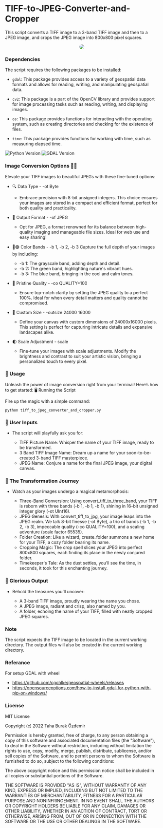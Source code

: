 # TIFF-to-JPEG-Converter-and-Cropper



This script converts a TIFF image to a 3-band TIFF image and then to a JPEG image, and crops the JPEG image into 800x800 pixel squares.

<p align="center">
  <img src="https://github.com/tburakozdemir/TIFF-to-JPEG-Converter-and-Cropper/assets/54362580/9c7bcce6-9bc4-443d-9414-b9ab58bd6d3f" style="border-radius: 50px;">
</p>


### Dependencies



The script requires the following packages to be installed:



* `gdal`: This package provides access to a variety of geospatial data formats and allows for reading, writing, and manipulating geospatial data.

* `cv2`: This package is a part of the OpenCV library and provides support for image processing tasks such as reading, writing, and displaying images.

* `os`: This package provides functions for interacting with the operating system, such as creating directories and checking for the existence of files.

* `time`: This package provides functions for working with time, such as measuring elapsed time.

![Python Version](https://img.shields.io/badge/Python-3.11-blue)
![GDAL Version](https://img.shields.io/badge/GDAL-3.8.2-brightgreen)


### Image Conversion Options 📸✨

Elevate your TIFF images to beautiful JPEGs with these fine-tuned options:

  * 🔍 Data Type - -ot Byte
     - Embrace precision with 8-bit unsigned integers. This choice ensures your images are stored in a compact and efficient format, perfect for both quality and practicality.


  * 🌟 Output Format - -of JPEG
     - Opt for JPEG, a format renowned for its balance between high-quality imaging and manageable file sizes. Ideal for web use and easy sharing!


   * 🔵🟢 Color Bands - -b 1, -b 2, -b 3
    Capture the full depth of your images by including:
       * -b 1: The grayscale band, adding depth and detail.
       * -b 2: The green band, highlighting nature's vibrant hues.
       * -b 3: The blue band, bringing in the cool and calm tones.


  * 💎 Pristine Quality - -co QUALITY=100
    - Ensure top-notch clarity by setting the JPEG quality to a perfect 100%. Ideal for when every detail matters and quality cannot be compromised.

  * 📐 Custom Size - -outsize 24000 16000
    - Define your canvas with custom dimensions of 24000x16000 pixels. This setting is perfect for capturing intricate details and expansive landscapes alike.

  * 🌓 Scale Adjustment - scale
    - Fine-tune your images with scale adjustments. Modify the brightness and contrast to suit your artistic vision, bringing a personalized touch to every pixel.

### 🚀 Usage

Unleash the power of image conversion right from your terminal! Here’s how to get started:
🖥️ Running the Script

Fire up the magic with a simple command:

 ``` python tiff_to_jpeg_converter_and_cropper.py ``` 

### 🧩 User Inputs

* The script will playfully ask you for:

   * TIFF Picture Name: Whisper the name of your TIFF image, ready to be transformed.
   * 3 Band TIFF Image Name: Dream up a name for your soon-to-be-created 3-band TIFF masterpiece.
   * JPEG Name: Conjure a name for the final JPEG image, your digital canvas.

### 🎨 The Transformation Journey

* Watch as your images undergo a magical metamorphosis:

    * Three-Band Conversion: Using convert_tiff_to_three_band, your TIFF is reborn with three bands (-b 1, -b 1, -b 1), shining in 16-bit unsigned integer glory (-ot UInt16).
    * JPEG Genesis: With convert_tiff_to_jpg, your image leaps into the JPEG realm. We talk 8-bit finesse (-ot Byte), a trio of bands (-b 1, -b 2, -b 3), impeccable quality (-co QUALITY=100), and a scaling adventure (scale factor 65535).
    * Folder Creation: Like a wizard, create_folder summons a new home for your TIFF, a cozy folder bearing its name.
    * Cropping Magic: The crop spell slices your JPEG into perfect 800x800 squares, each finding its place in the newly conjured folder.
    * Timekeeper's Tale: As the dust settles, you’ll see the time, in seconds, it took for this enchanting journey.

### 🌟 Glorious Output

* Behold the treasures you’ll uncover:

   * A 3-band TIFF image, proudly wearing the name you chose.
   * A JPEG image, radiant and crisp, also named by you.
   * A folder, echoing the name of your TIFF, filled with neatly cropped JPEG squares.



### Note



The script expects the TIFF image to be located in the current working directory. The output files will also be created in the current working directory.


### Referance 

For setup GDAL with wheel

* https://github.com/cgohlke/geospatial-wheels/releases
* https://opensourceoptions.com/how-to-install-gdal-for-python-with-pip-on-windows/


### License



MIT License



Copyright (c) 2022 Taha Burak Özdemir



Permission is hereby granted, free of charge, to any person obtaining a copy of this software and associated documentation files (the "Software"), to deal in the Software without restriction, including without limitation the rights to use, copy, modify, merge, publish, distribute, sublicense, and/or sell copies of the Software, and to permit persons to whom the Software is furnished to do so, subject to the following conditions:

The above copyright notice and this permission notice shall be included in all copies or substantial portions of the Software.



THE SOFTWARE IS PROVIDED "AS IS", WITHOUT WARRANTY OF ANY KIND, EXPRESS OR IMPLIED, INCLUDING BUT NOT LIMITED TO THE WARRANTIES OF MERCHANTABILITY, FITNESS FOR A PARTICULAR PURPOSE AND NONINFRINGEMENT. IN NO EVENT SHALL THE AUTHORS OR COPYRIGHT HOLDERS BE LIABLE FOR ANY CLAIM, DAMAGES OR OTHER LIABILITY, WHETHER IN AN ACTION OF CONTRACT, TORT OR OTHERWISE, ARISING FROM, OUT OF OR IN CONNECTION WITH THE SOFTWARE OR THE USE OR OTHER DEALINGS IN THE SOFTWARE.
